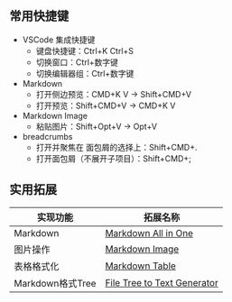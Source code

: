 ## 常用快捷键

- VSCode 集成快捷键
  - 键盘快捷键：Ctrl+K Ctrl+S
  - 切换窗口：Ctrl+数字键
  - 切换编辑器组：Ctrl+数字键
- Markdown
  - 打开侧边预览：CMD+K V -> Shift+CMD+V
  - 打开预览：Shift+CMD+V -> CMD+K V
- Markdown Image
  - 粘贴图片：Shift+Opt+V -> Opt+V
- breadcrumbs
  - 打开并聚焦在 面包屑的选择上：Shift+CMD+.
  - 打开面包屑（不展开子项目）：Shift+CMD+;

## 实用拓展

| 实现功能         | 拓展名称                                                                                                                     |
| ---------------- | ---------------------------------------------------------------------------------------------------------------------------- |
| Markdown         | [Markdown All in One](https://marketplace.visualstudio.com/items?itemName=yzhang.markdown-all-in-one)                        |
| 图片操作         | [Markdown Image](https://marketplace.visualstudio.com/items?itemName=hancel.markdown-image)                                  |
| 表格格式化       | [Markdown Table](https://marketplace.visualstudio.com/items?itemName=TakumiI.markdowntable)                                  |
| Markdown格式Tree | [File Tree to Text Generator](https://marketplace.visualstudio.com/items?itemName=d-koppenhagen.file-tree-to-text-generator) |